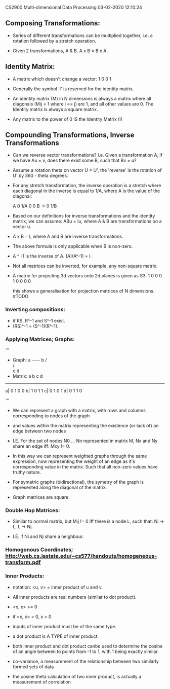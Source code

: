 CS2900 Multi-dimensional Data Processing				03-02-2020 12:10:24

## Composing Transformations:
- Series of different transformations can be multiplied together, i.e. a rotation followed by a 
stretch operation.

- Given 2 transformations, A & B. A x B \= B x A.

## Identity Matrix:
- A matrix which doesn't change a vector:
	1  0
	0  1

- Generally the symbol 'I' is reserved for the identity matrix.

- An identity matrix (M) in N dimensions is always a matrix where all diagonals (Mij = 1 where i == j)
are 1, and all other values are 0. The Identity matrix is always a square matrix.

- Any matrix to the power of 0 IS the Identity Matrix (I)

## Compounding Transformations, Inverse Transformations
- Can we reverse vector transformations? I.e. Given a transformation A, if we have Au = v, does there exist some B, such that Bv = u?

- Assume a rotation theta on vector U = U', the 'reverse' is the rotation of U' by 360 - theta degrees.

- For any stretch transformation, the inverse operation is a stretch where each diagonal in the inverse is equal to 1/A, where A is the value of the diagonal:

	A   0		1/A 0
	0   B  ->   0 1/B

- Based on our definitions for inverse transformations and the identity matrix, we can assume:
	ABu = Iu, where A & B are transformations on a vector u.

- A x B = I, where A and B are inverse transformations.

- The above formula is only applicable when B is non-zero.

- A ^ -1 is the inverse of A. (A)(A^-1) = I.

- Not all matrices can be inverted, for example, any non-square matrix.

- A matrix for projecting 3d vectors onto 2d planes is given as S3:
	1 0 0
	0 1 0
	0 0 0

	this shows a generalisation for projection matrices of N dimensions.
	#TODO

### Inverting compositions:

- if RS, R^-1 and S^-1 exist.
- (RS)^-1 = (S^-1)(R^-1).

### Applying Matrices; Graphs:
	
'''
- Graph:
a ---- b
	  / \
	 /   \
	c	  d 
- Matrix:
   a b c d
__________
a| 0 1 0 0 
b| 1 0 1 1
c| 0 1 0 1
d| 0 1 1 0
 
'''
- We can represent a graph with a matrix, with rows and columns corresponding to nodes of the graph

- and values within the matrix representing the existence (or lack of) an edge between two nodes

- I.E. For the set of nodes N0 ... Nn represented in matrix M, Nx and Ny share an edge iff:
		Mxy != 0.

- In this way we can represent weighted graphs through the same expression, now representing the weight
of an edge as it's corresponding value in the matrix. Such that all non-zero values have truthy nature.

- For symetric graphs (bidirectional), the symetry of the graph is represented along the diagonal of the matrix.

- Graph matrices are square.

### Double Hop Matrices:

- Similar to normal matrix, but Mij != 0 iff there is a node L, such that: Ni -> L, L -> Nj.

- I.E. if Ni and Nj share a neighbour.


### Homogonous Coordinates; http://web.cs.iastate.edu/~cs577/handouts/homogeneous-transform.pdf

### Inner Products:

- notation: <u, v> = inner product of u and v.

- All inner products are real numbers (similar to dot product).

- <x, x> >= 0

- if <x, x> = 0, x = 0

- inputs of inner product must be of the same type.

- a dot product is A TYPE of inner product. 

- both inner product and dot product canbe used to determine the cosine of an angle between to points
from -1 to 1, with 1 being exactly similar.

- co-variance, a measurement of the relationship between two similarly formed sets of data

- the cosine theta calculation of two inner product, is actually a measurement of correlation

